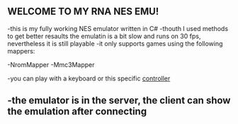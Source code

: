 ## WELCOME TO MY RNA NES EMU!

-this is my fully working NES emulator written in C#
-thouth I used methods to get better resaults the emulatin is a bit slow and runs on 30 fps, nevertheless it is still playable
-it only supports games using the following mappers:

  -NromMapper
  -Mmc3Mapper
  
-you can play with a keyboard or this specific [controller](https://www.amazon.com/DOORGA-Controller-Joystick-Raspberry-Emulators/dp/B07W19W65Z/ref=sr_1_6?keywords=NES+usb&qid=1580800839&sr=8-6)

-the emulator is in the server, the client can show the emulation after connecting
-
